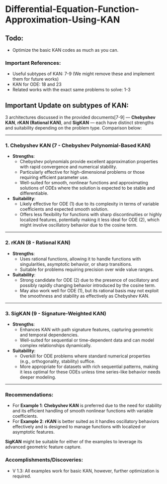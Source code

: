 # Differential-Equation-Function-Approximation-Using-KAN
 
## Todo:

- Optimize the basic KAN codes as much as you can.


### Important References:
- Useful subtypes of KAN: 7-9 (We might remove these and implement them for future works)
- KAN for ODE: 18 and 23
- Related works with the exact same problems to solve: 1-3


## Important Update on subtypes of KAN: 
3 architectures discussed in the provided documents[7-9] — **Chebyshev KAN**, **rKAN (Rational KAN)**, and **SigKAN** — each have distinct strengths and suitability depending on the problem type. Comparison below:

---

### 1. **Chebyshev KAN (7 - Chebyshev Polynomial-Based KAN)**
- **Strengths**: 
  - Chebyshev polynomials provide excellent approximation properties with rapid convergence and numerical stability. 
  - Particularly effective for high-dimensional problems or those requiring efficient parameter use.
  - Well-suited for smooth, nonlinear functions and approximating solutions of ODEs where the solution is expected to be stable and differentiable.
- **Suitability**:
  - Likely effective for ODE (1) due to its complexity in terms of variable coefficients and expected smooth solution.
  - Offers less flexibility for functions with sharp discontinuities or highly localized features, potentially making it less ideal for ODE (2), which might involve oscillatory behavior due to the cosine term.

---

### 2. **rKAN (8 - Rational KAN)**
- **Strengths**:
  - Uses rational functions, allowing it to handle functions with singularities, asymptotic behavior, or sharp transitions.
  - Suitable for problems requiring precision over wide value ranges.
- **Suitability**:
  - Strong candidate for ODE (2) due to the presence of oscillatory and possibly rapidly changing behavior introduced by the cosine term.
  - May also work well for ODE (1), but its rational basis may not exploit the smoothness and stability as effectively as Chebyshev KAN.

---

### 3. **SigKAN (9 - Signature-Weighted KAN)**
- **Strengths**:
  - Enhances KAN with path signature features, capturing geometric and temporal dependencies.
  - Well-suited for sequential or time-dependent data and can model complex relationships dynamically.
- **Suitability**:
  - Overkill for ODE problems where standard numerical properties (e.g., orthogonality, stability) suffice.
  - More appropriate for datasets with rich sequential patterns, making it less optimal for these ODEs unless time series-like behavior needs deeper modeling.

---

### Recommendations:
- For **Example 1**: **Chebyshev KAN** is preferred due to the need for stability and its efficient handling of smooth nonlinear functions with variable coefficients.
- For **Example 2**: **rKAN** is better suited as it handles oscillatory behaviors effectively and is designed to manage functions with localized or asymptotic features.

**SigKAN** might be suitable for either of the examples to leverage its advanced geometric feature capture.

### Accomplishments/Discoveries:
- V 1.3: All examples work for basic KAN, however, further optimization is required.